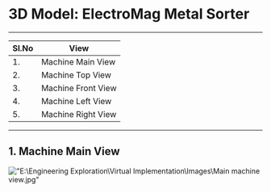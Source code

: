 # 3D Model: ElectroMag Metal Sorter
***
| Sl.No | View |
|-------|-------|
|1.|Machine Main View|
|2.|Machine Top View|
|3.|Machine Front View|
|4.|Machine Left View|
|5.|Machine Right View|
***
## 1. Machine Main View
!["E:\Engineering Exploration\Virtual Implementation\Images\Main machine view.jpg"](https://github.com/CEER-C/C12/wiki/6%3A-Virtual-Implementation)
